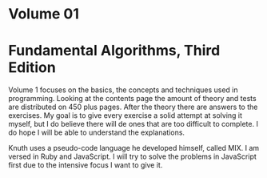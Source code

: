 # Volume 01
# Fundamental Algorithms, Third Edition

Volume 1 focuses on the basics, the concepts and techniques used in programming.
Looking at the contents page the amount of theory and tests are distributed on 450 plus pages. After the theory there are answers to the exercises. My goal is to give every exercise a solid attempt at solving it myself, but I do believe there will de ones that are too difficult to complete. I do hope I will be able to understand the explanations.

Knuth uses a pseudo-code language he developed himself, called MIX. I am versed in Ruby and JavaScript. I will try to solve the problems in JavaScript first due to the intensive focus I want to give it. 
